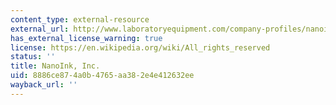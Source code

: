 ```yaml
---
content_type: external-resource
external_url: http://www.laboratoryequipment.com/company-profiles/nanoink-inc
has_external_license_warning: true
license: https://en.wikipedia.org/wiki/All_rights_reserved
status: ''
title: NanoInk, Inc.
uid: 8886ce87-4a0b-4765-aa38-2e4e412632ee
wayback_url: ''
---
```

